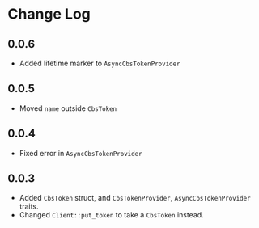 # Change Log

## 0.0.6

- Added lifetime marker to `AsyncCbsTokenProvider`

## 0.0.5

- Moved `name` outside `CbsToken`

## 0.0.4

- Fixed error in `AsyncCbsTokenProvider`

## 0.0.3

- Added `CbsToken` struct, and `CbsTokenProvider`, `AsyncCbsTokenProvider` traits.
- Changed `Client::put_token` to take a `CbsToken` instead.

